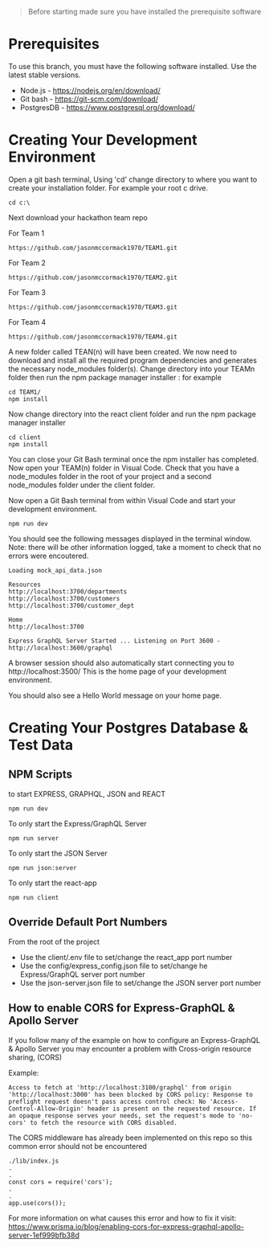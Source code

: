
> Before starting made sure you have 
> installed the prerequisite software

# Prerequisites

To use this branch, you must have the following software installed. Use the latest stable versions.

-   Node.js - https://nodejs.org/en/download/
-   Git bash - https://git-scm.com/download/
-   PostgresDB - https://www.postgresql.org/download/

# Creating Your Development Environment

Open a git bash terminal, Using 'cd' change directory to where you want to create your installation folder.
For example your root c drive. 
```
cd c:\
```
Next download your hackathon team repo

For Team 1
``` 
https://github.com/jasonmccormack1970/TEAM1.git 
```

For Team 2 
```
https://github.com/jasonmccormack1970/TEAM2.git
```

For Team 3 
```
https://github.com/jasonmccormack1970/TEAM3.git
```

For Team 4
```
https://github.com/jasonmccormack1970/TEAM4.git
```

A new folder called TEAN(n) will have been created. We now need to download and install all the required program dependencies and generates the necessary node_modules folder(s). 
Change directory into your TEAMn folder then run the npm package manager installer : for example
```
cd TEAM1/
npm install
```
Now change directory into the react client folder and run the npm package manager installer
```
cd client
npm install
```
You can close your Git Bash terminal once the npm installer has completed.
Now open your TEAM(n) folder in Visual Code.
Check that you have a node_modules folder in the root of your project and a second node_modules folder under the client folder.

Now open a Git Bash terminal from within Visual Code and start your development environment.
```
npm run dev
```
You should see the following messages displayed in the terminal window. Note: there will be other information logged, take a moment to check that no errors were encoutered. 

```
Loading mock_api_data.json

Resources
http://localhost:3700/departments
http://localhost:3700/customers
http://localhost:3700/customer_dept

Home
http://localhost:3700

Express GraphQL Server Started ... Listening on Port 3600 - http://localhost:3600/graphql
```

A browser session should also automatically start connecting you to http://localhost:3500/ 
This is the home page of your development environment. 

You should also see a Hello World message on your home page. 

# Creating Your Postgres Database & Test Data




## NPM Scripts

to start EXPRESS, GRAPHQL, JSON and REACT

```
npm run dev
```

To only start the Express/GraphQL Server

```
npm run server
```

To only start the JSON Server

```
npm run json:server
```

To only start the react-app

```
npm run client
```



## Override Default Port Numbers

From the root of the project

-   Use the client/.env file to set/change the react_app port number
-   Use the config/express_config.json file to set/change he Express/GraphQL server port number
-   Use the json-server.json file to set/change the JSON server port number

## How to enable CORS for Express-GraphQL & Apollo Server

If you follow many of the example on how to configure an Express-GraphQL & Apollo Server you may encounter a problem with Cross-origin resource sharing, (CORS)

Example:

```
Access to fetch at 'http://localhost:3100/graphql' from origin 'http://localhost:3000' has been blocked by CORS policy: Response to preflight request doesn't pass access control check: No 'Access-Control-Allow-Origin' header is present on the requested resource. If an opaque response serves your needs, set the request's mode to 'no-cors' to fetch the resource with CORS disabled.
```

The CORS middleware has already been implemented on this repo so this common error should not be encountered

```
./lib/index.js
.
.
const cors = require('cors');
.
.
app.use(cors());
```

For more information on what causes this error and how to fix it visit:
https://www.prisma.io/blog/enabling-cors-for-express-graphql-apollo-server-1ef999bfb38d
